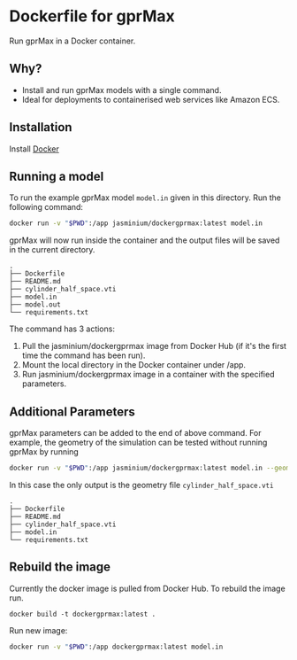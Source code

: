 # Dockerfile for gprMax

Run gprMax in a Docker container.

## Why?

* Install and run gprMax models with a single command.
* Ideal for deployments to containerised web services like Amazon ECS.

## Installation

Install [Docker](https://docs.docker.com/get-docker/)

## Running a model

To run the example gprMax model ```model.in``` given in this directory. Run the following command:

```bash
docker run -v "$PWD":/app jasminium/dockergprmax:latest model.in
```

gprMax will now run inside the container and the output files will be saved in the current directory.

```
.
├── Dockerfile
├── README.md
├── cylinder_half_space.vti
├── model.in
├── model.out
└── requirements.txt
```

The command has 3 actions:

1. Pull the jasminium/dockergprmax image from Docker Hub (if it's the first time the command has been run).
2. Mount the local directory in the Docker container under /app.
3. Run jasminium/dockergprmax image in a container with the specified parameters.

## Additional Parameters
gprMax parameters can be added to the end of above command. For example, the geometry of the simulation can be tested without running gprMax by running

```bash
docker run -v "$PWD":/app jasminium/dockergprmax:latest model.in --geometry-only
```

In this case the only output is the geometry file ```cylinder_half_space.vti```

```
.
├── Dockerfile
├── README.md
├── cylinder_half_space.vti
├── model.in
└── requirements.txt
```

## Rebuild the image

Currently the docker image is pulled from Docker Hub. To rebuild the image run.

```
docker build -t dockergprmax:latest .
```

Run new image:

```bash
docker run -v "$PWD":/app dockergprmax:latest model.in
```
